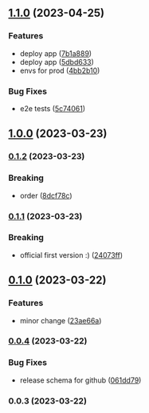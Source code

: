 

## [1.1.0](https://github.com/brunalopesgois/currency-converter/compare/1.0.0...1.1.0) (2023-04-25)


### Features

* deploy app ([7b1a889](https://github.com/brunalopesgois/currency-converter/commit/7b1a88969f2583b1744d9b63a91152649143494e))
* deploy app ([5dbd633](https://github.com/brunalopesgois/currency-converter/commit/5dbd633f5b7a7e5e193420f1ea8ee06f1a832a79))
* envs for prod ([4bb2b10](https://github.com/brunalopesgois/currency-converter/commit/4bb2b1012ea4a8f511152fc77bf93b93813b23a4))


### Bug Fixes

* e2e tests ([5c74061](https://github.com/brunalopesgois/currency-converter/commit/5c7406115b1f6b9bf7ab206f1c34d5b74fbb55a1))

## [1.0.0](https://github.com/brunalopesgois/eng-gruposbf-backend-typescript/compare/0.1.2...1.0.0) (2023-03-23)

### [0.1.2](https://github.com/brunalopesgois/eng-gruposbf-backend-typescript/compare/0.1.1...0.1.2) (2023-03-23)


### Breaking

* order ([8dcf78c](https://github.com/brunalopesgois/eng-gruposbf-backend-typescript/commit/8dcf78c5495507e20d13ba9e9f6bf622a3eee367))

### [0.1.1](https://github.com/brunalopesgois/eng-gruposbf-backend-typescript/compare/0.1.0...0.1.1) (2023-03-23)


### Breaking

* official first version :) ([24073ff](https://github.com/brunalopesgois/eng-gruposbf-backend-typescript/commit/24073ffff208bb9acf206398fc87bd062f47497c))

## [0.1.0](https://github.com/brunalopesgois/eng-gruposbf-backend-typescript/compare/0.0.4...0.1.0) (2023-03-22)


### Features

* minor change ([23ae66a](https://github.com/brunalopesgois/eng-gruposbf-backend-typescript/commit/23ae66a58b509b03a39f1080403e663839c8f6bb))

### [0.0.4](https://github.com/brunalopesgois/eng-gruposbf-backend-typescript/compare/0.0.3...0.0.4) (2023-03-22)


### Bug Fixes

* release schema for github ([061dd79](https://github.com/brunalopesgois/eng-gruposbf-backend-typescript/commit/061dd79bbbf32207580ed3f5ee1987aa4c75c856))

### 0.0.3 (2023-03-22)